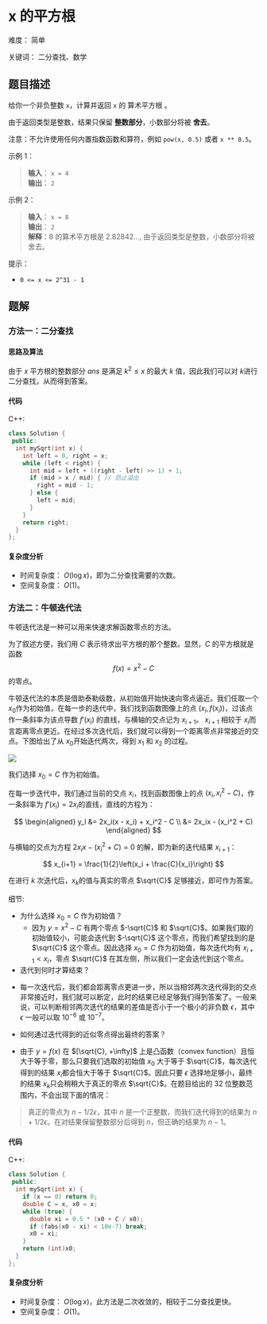 # x 的平方根

难度： 简单

关键词： 二分查找、数学

## 题目描述

给你一个非负整数 `x`，计算并返回 `x` 的 算术平方根 。

由于返回类型是整数，结果只保留 **整数部分**，小数部分将被 **舍去**。

注意：不允许使用任何内置指数函数和算符，例如 `pow(x, 0.5)` 或者 `x ** 0.5`。

示例 1：

>**输入**： `x = 4` <br>
**输出**： `2`

示例 2：

>**输入**： `x = 8` <br>
**输出**： `2` <br>
**解释**：8 的算术平方根是 2.82842..., 由于返回类型是整数，小数部分将被舍去。

提示：

* `0 <= x <= 2^31 - 1`

## 题解

### 方法一：二分查找

#### 思路及算法

由于 $x$ 平方根的整数部分 $ans$ 是满足 $k^2 \leq x$ 的最大 $k$ 值，因此我们可以对 $k$进行二分查找，从而得到答案。

#### 代码

C++:
```cpp
class Solution {
 public:
  int mySqrt(int x) {
    int left = 0, right = x;
    while (left < right) {
      int mid = left + ((right - left) >> 1) + 1;
      if (mid > x / mid) { // 防止溢出
        right = mid - 1;
      } else {
        left = mid;
      }
    }
    return right;
  }
};
```

#### 复杂度分析

* 时间复杂度： $O(\log x)$，即为二分查找需要的次数。
* 空间复杂度： $O(1)$。

### 方法二：牛顿迭代法

牛顿迭代法是一种可以用来快速求解函数零点的方法。

为了叙述方便，我们用 $C$ 表示待求出平方根的那个整数。显然，$C$ 的平方根就是函数
$$
f(x) = x^2 - C
$$
的零点。

牛顿迭代法的本质是借助泰勒级数，从初始值开始快速向零点逼近。我们任取一个 $x_0$​ 作为初始值，在每一步的迭代中，我们找到函数图像上的点 $(x_i, f(x_i))$，过该点作一条斜率为该点导数 $f'(x_i)$ 的直线，与横轴的交点记为 $x_{i+1}$​。 $x_{i+1}$​ 相较于 $x_i$​ 而言距离零点更近。在经过多次迭代后，我们就可以得到一个距离零点非常接近的交点。下图给出了从 $x_0$​ 开始迭代两次，得到 $x_1$​ 和 $x_2$​ 的过程。

![](https://assets.leetcode-cn.com/solution-static/69/69_fig1.png)

我们选择 $x_0 = C$ 作为初始值。

在每一步迭代中，我们通过当前的交点 $x_i$，找到函数图像上的点 $(x_i, x_i^2 - C)$，作一条斜率为 $f'(x_i) = 2x_i$​ 的直线，直线的方程为：

$$
\begin{aligned}
  y_l &= 2x_i(x - x_i) + x_i^2 - C \\
      &= 2x_ix - (x_i^2 + C)
\end{aligned}
$$

与横轴的交点为方程 $2x_ix - (x_i^2 + C) = 0$ 的解，即为新的迭代结果 $x_{i+1}$：

$$
x_{i+1} = \frac{1}{2}\left(x_i + \frac{C}{x_i}\right)
$$

在进行 $k$ 次迭代后，$x_k$​ 的值与真实的零点 $\sqrt{C}$
 足够接近，即可作为答案。

细节:

* 为什么选择 $x_0 = C$ 作为初始值？
  - 因为 $y = x^2 - C$ 有两个零点 $-\sqrt{C}$ 和 $\sqrt{C}$。如果我们取的初始值较小，可能会迭代到 $-\sqrt{C}$ 这个零点，而我们希望找到的是 $\sqrt{C}$ 这个零点。因此选择 $x_0 = C$ 作为初始值，每次迭代均有 $x_{i+1} < x_i$​，零点 $\sqrt{C}$ 在其左侧，所以我们一定会迭代到这个零点。
* 迭代到何时才算结束？
 - 每一次迭代后，我们都会距离零点更进一步，所以当相邻两次迭代得到的交点非常接近时，我们就可以断定，此时的结果已经足够我们得到答案了。一般来说，可以判断相邻两次迭代的结果的差值是否小于一个极小的非负数 $\epsilon$，其中 $\epsilon$ 一般可以取 $10^{-6}$ 或 $10^{-7}$。
* 如何通过迭代得到的近似零点得出最终的答案？
 - 由于 $y = f(x)$ 在 $[\sqrt{C}, +\infty]$ 上是凸函数（convex function）且恒大于等于零，那么只要我们选取的初始值 $x_0$​ 大于等于 $\sqrt{C}$​，每次迭代得到的结果 $x_i$​ 都会恒大于等于 $\sqrt{C}$​。因此只要 $\epsilon$ 选择地足够小，最终的结果 $x_k$​ 只会稍稍大于真正的零点 $\sqrt{C}$​。在题目给出的 32 位整数范围内，不会出现下面的情况：
 >真正的零点为 $n - 1/2\epsilon$，其中 $n$ 是一个正整数，而我们迭代得到的结果为 $n + 1/2\epsilon$。在对结果保留整数部分后得到 $n$，但正确的结果为 $n - 1$。

#### 代码

C++:
```cpp
class Solution {
 public:
  int mySqrt(int x) {
    if (x == 0) return 0;
    double C = x, x0 = x;
    while (true) {
      double xi = 0.5 * (x0 + C / x0);
      if (fabs(x0 - xi) < 10e-7) break;
      x0 = xi;
    }
    return (int)x0;
  }
};
```

#### 复杂度分析

* 时间复杂度： $O(\log x)$，此方法是二次收敛的，相较于二分查找更快。
* 空间复杂度： $O(1)$。
